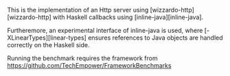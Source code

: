 This is the implementation of an Http server using
[wizzardo-http][wizzardo-http] with Haskell callbacks using
[inline-java][inline-java].

Furtheremore, an experimental interface of inline-java is used, where
[-XLinearTypes][linear-types] ensures references to Java objects are
handled correctly on the Haskell side.

Running the benchmark requires the framework from
https://github.com/TechEmpower/FrameworkBenchmarks

